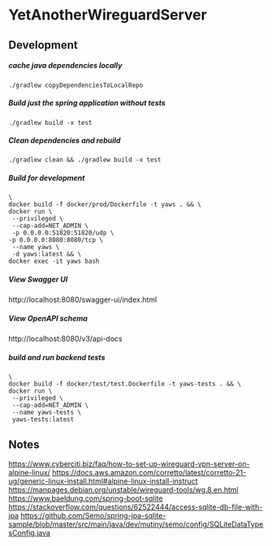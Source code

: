 # YetAnotherWireguardServer

## Development

##### cache java dependencies locally
```shell
./gradlew copyDependenciesToLocalRepo
```


##### Build just the spring application without tests
```shell
./gradlew build -x test
```

##### Clean dependencies and rebuild
```shell
./gradlew clean && ./gradlew build -x test
```

##### Build for development
```shell
\
docker build -f docker/prod/Dockerfile -t yaws . && \
docker run \
 --privileged \
 --cap-add=NET_ADMIN \
 -p 0.0.0.0:51820:51820/udp \
-p 0.0.0.0:8080:8080/tcp \
 --name yaws \
 -d yaws:latest && \
docker exec -it yaws bash
```

##### View Swagger UI
http://localhost:8080/swagger-ui/index.html

##### View OpenAPI schema
http://localhost:8080/v3/api-docs

##### build and run backend tests
```shell
\
docker build -f docker/test/test.Dockerfile -t yaws-tests . && \
docker run \
 --privileged \
 --cap-add=NET_ADMIN \
 --name yaws-tests \
 yaws-tests:latest 
```

## Notes

https://www.cyberciti.biz/faq/how-to-set-up-wireguard-vpn-server-on-alpine-linux/
https://docs.aws.amazon.com/corretto/latest/corretto-21-ug/generic-linux-install.html#alpine-linux-install-instruct
https://manpages.debian.org/unstable/wireguard-tools/wg.8.en.html
https://www.baeldung.com/spring-boot-sqlite
https://stackoverflow.com/questions/62522444/access-sqlite-db-file-with-jpa
https://github.com/Semo/spring-jpa-sqlite-sample/blob/master/src/main/java/dev/mutiny/semo/config/SQLiteDataTypesConfig.java